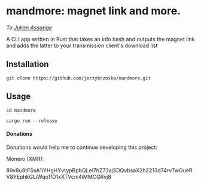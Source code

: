 # mandmore: magnet link and more. 

*To [Julian Assange][1]*

A CLI app written in Rust that takes an info hash and outputs the magnet link and adds the latter to your transmission client's download list

## Installation
```
git clone https://github.com/jerzybrzoska/mandmore.git 

```
## Usage

```
cd mandmore 

cargo run --release
```

#### Donations

Donations would help me to continue developing this project:

Monero (XMR): 

89v8u8tFSsA1iYHgHYvtypBpbQLei7hZ73ajSDQvbsaX2h2213d74rvTwGueRV8YEphkGLiWqo1fD1xXTVcni4iMMCGRvj8

[1]: https://en.wikipedia.org/wiki/Julian_Assange
